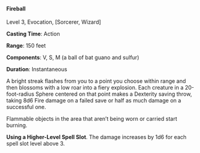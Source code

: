 #### Fireball

Level 3, Evocation, [Sorcerer, Wizard]

**Casting Time**: Action

**Range**: 150 feet

**Components**: V, S, M (a ball of bat guano and sulfur)

**Duration**: Instantaneous

A bright streak flashes from you to a point you choose within range and then blossoms with a low roar into a fiery explosion. Each creature in a 20-foot-radius Sphere centered on that point makes a Dexterity saving throw, taking 8d6 Fire damage on a failed save or half as much damage on a successful one. 

Flammable objects in the area that aren’t being worn or carried start burning.

**Using a Higher-Level Spell Slot**. The damage increases by 1d6 for each spell slot level above 3.